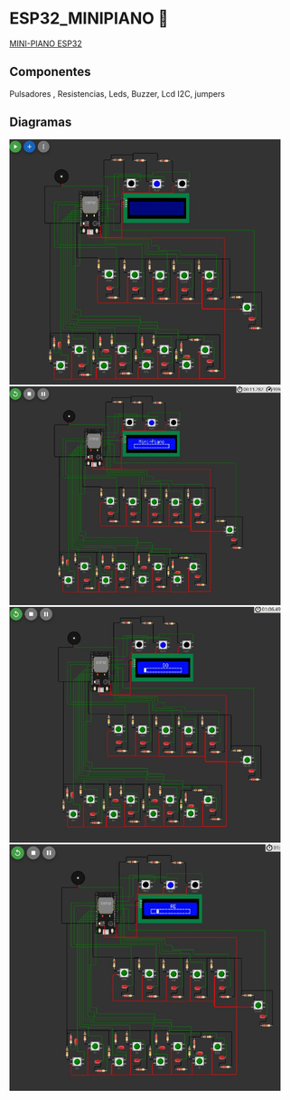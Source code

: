 # ESP32_MINIPIANO 🎹
[MINI-PIANO ESP32](https://wokwi.com/projects/367655907065697281)

## Componentes
Pulsadores , Resistencias, Leds, Buzzer, Lcd I2C, jumpers


## Diagramas
<img src="DIAGRAMAS/Portapapeles01.jpg" width="480" alt="Diagrama 01">
<img src="DIAGRAMAS/Portapapeles02.jpg" width="480" alt="Diagrama 02">
<img src="DIAGRAMAS/Portapapeles03.jpg" width="480" alt="Diagrama 03">
<img src="DIAGRAMAS/Portapapeles04.jpg" width="480" alt="Diagrama 04">

